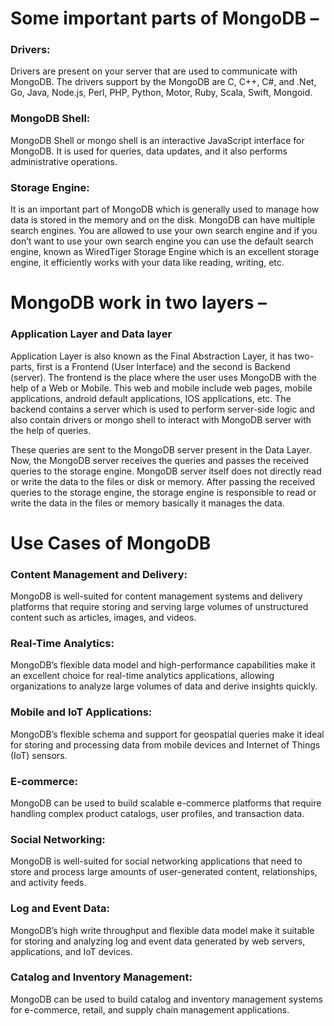 # Some important parts of MongoDB –

### Drivers: 
Drivers are present on your server that are used to communicate with MongoDB. The drivers support by the MongoDB are C, C++, C#, and .Net, Go, Java, Node.js, Perl, PHP, Python, Motor, Ruby, Scala, Swift, Mongoid.

### MongoDB Shell: 
MongoDB Shell or mongo shell is an interactive JavaScript interface for MongoDB. It is used for queries, data updates, and it also performs administrative operations.

### Storage Engine: 
It is an important part of MongoDB which is generally used to manage how data is stored in the memory and on the disk. MongoDB can have multiple search engines. You are allowed to use your own search engine and if you don’t want to use your own search engine you can use the default search engine, known as WiredTiger Storage Engine which is an excellent storage engine, it efficiently works with your data like reading, writing, etc.

# MongoDB work in two layers –

### Application Layer and Data layer
Application Layer is also known as the Final Abstraction Layer, it has two-parts, first is a Frontend (User Interface) and the second is Backend (server). The frontend is the place where the user uses MongoDB with the help of a Web or Mobile. This web and mobile include web pages, mobile applications, android default applications, IOS applications, etc. The backend contains a server which is used to perform server-side logic and also contain drivers or mongo shell to interact with MongoDB server with the help of queries.

These queries are sent to the MongoDB server present in the Data Layer. Now, the MongoDB server receives the queries and passes the received queries to the storage engine. MongoDB server itself does not directly read or write the data to the files or disk or memory. After passing the received queries to the storage engine, the storage engine is responsible to read or write the data in the files or memory basically it manages the data.

# Use Cases of MongoDB
### Content Management and Delivery: 
MongoDB is well-suited for content management systems and delivery platforms that require storing and serving large volumes of unstructured content such as articles, images, and videos.

### Real-Time Analytics: 
MongoDB’s flexible data model and high-performance capabilities make it an excellent choice for real-time analytics applications, allowing organizations to analyze large volumes of data and derive insights quickly.

### Mobile and IoT Applications: 
MongoDB’s flexible schema and support for geospatial queries make it ideal for storing and processing data from mobile devices and Internet of Things (IoT) sensors.

### E-commerce: 
MongoDB can be used to build scalable e-commerce platforms that require handling complex product catalogs, user profiles, and transaction data.

### Social Networking: 
MongoDB is well-suited for social networking applications that need to store and process large amounts of user-generated content, relationships, and activity feeds.

### Log and Event Data: 
MongoDB’s high write throughput and flexible data model make it suitable for storing and analyzing log and event data generated by web servers, applications, and IoT devices.

### Catalog and Inventory Management: 
MongoDB can be used to build catalog and inventory management systems for e-commerce, retail, and supply chain management applications.
